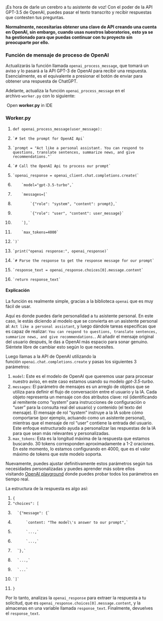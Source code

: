 ¡Es hora de darle un cerebro a tu asistente de voz! Con el poder de la API GPT-3.5 de OpenAI, puedes pasar el texto transcrito y recibir respuestas que contesten tus preguntas.

**Normalmente, necesitarías obtener una clave de API creando una cuenta en OpenAI, sin embargo, cuando usas nuestros laboratorios, esto ya se ha gestionado para que puedas continuar con tu proyecto sin preocuparte por ello.**

### Función de mensaje de proceso de OpenAI

Actualizarás la función llamada `openai_process_message`, que tomará un aviso y lo pasará a la API GPT-3 de OpenAI para recibir una respuesta. Esencialmente, es el equivalente a presionar el botón de enviar para obtener una respuesta de ChatGPT.

Adelante, actualiza la función `openai_process_message` en el archivo `worker.py` con lo siguiente:

 Open **worker.py** in IDE

### Worker.py



1. `def openai_process_message(user_message):`
2.     `# Set the prompt for OpenAI Api`
3.     `prompt = "Act like a personal assistant. You can respond to questions, translate sentences, summarize news, and give recommendations."`
4.     `# Call the OpenAI Api to process our prompt`
5.     `openai_response = openai_client.chat.completions.create(`
6.         `model="gpt-3.5-turbo",` 
7.         `messages=[`
8.             `{"role": "system", "content": prompt},`
9.             `{"role": "user", "content": user_message}`
10.         `],`
11.         `max_tokens=4000`
12.     `)`
13.     `print("openai response:", openai_response)`
14.     `# Parse the response to get the response message for our prompt`
15.     `response_text = openai_response.choices[0].message.content`
16.     `return response_text`


#### Explicación

La función es realmente simple, gracias a la biblioteca `openai` que es muy fácil de usar.

Aquí es donde puedes darle personalidad a tu asistente personal. En este caso, le estás diciendo al modelo que se convierta en un asistente personal al: `Act like a personal assistant`, y luego dándole tareas específicas que es capaz de realizar: `You can respond to questions, translate sentences, summarize news, and give recommendations.`. Al añadir el mensaje original del usuario después, le das a OpenAI más espacio para sonar genuino. Siéntete libre de cambiar esto según lo que necesites.

Luego llamas a la API de OpenAI utilizando la función `openai.chat.completions.create` y pasas los siguientes 3 parámetros:

1. `model`: Este es el modelo de OpenAI que queremos usar para procesar nuestro aviso, en este caso estamos usando su modelo _gpt-3.5-turbo_.
2. `messages`: El parámetro de mensajes es un arreglo de objetos que se utiliza para definir el flujo de conversación entre el usuario y la IA. Cada objeto representa un mensaje con dos atributos clave: rol (identificando al remitente como “system” para instrucciones de configuración o “user” para la consulta real del usuario) y contenido (el texto del mensaje). El mensaje de rol “system” instruye a la IA sobre cómo comportarse (por ejemplo, actuando como un asistente personal), mientras que el mensaje de rol “user” contiene la entrada del usuario. Este enfoque estructurado ayuda a personalizar las respuestas de la IA para que sean más relevantes y personalizadas.
3. `max_tokens`: Esta es la longitud máxima de la respuesta que estamos buscando. 30 tokens corresponden aproximadamente a 1-2 oraciones. En este momento, lo estamos configurando en 4000, que es el valor máximo de tokens que este modelo soporta.

Nuevamente, puedes ajustar definitivamente estos parámetros según tus necesidades personalizadas y puedes aprender más sobre ellos visitando [OpenAI playground](https://beta.openai.com/playground/p/default-marv-sarcastic-chat) donde puedes probar todos los parámetros en tiempo real.

La estructura de la respuesta es algo así:



1. `{`
2.   `"choices": [`
3.       `{"message": {`
4.           `content: "The model\'s answer to our prompt",`
5.           `...,`
6.           `...,`
7.       `},`
8.       `...,`
9.       `...`
10.     `]`
11. `}`


Por lo tanto, analizas la `openai_response` para extraer la respuesta a tu solicitud, que es `openai_response.choices[0].message.content`, y la almacenas en una variable llamada `response_text`. Finalmente, devuelves el `response_text`.

